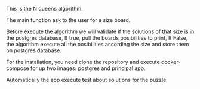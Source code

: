 This is the N queens algorithm.

The main function ask to the user for a size board.

Before execute the algorithm we will validate if the solutions of that size is in the postgres database, If true, pull the boards posibilities to print, If False, the algorithm execute all the posibilities according the size and store them on postgres database.

For the installation, you need clone the repository and execute docker-compose for up two images: postgres and principal app.

Automatically the app execute test about solutions for the puzzle.
